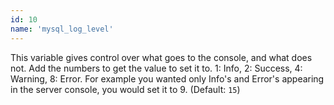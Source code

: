 ```yaml
---
id: 10
name: 'mysql_log_level'
---
```

This variable gives control over what goes to the console, and what does not. Add the numbers to get the value to set it to.
1: Info, 2: Success, 4: Warning, 8: Error. For example you wanted only Info's and Error's appearing in the server console, you would set it to 9.
(Default: `15`)